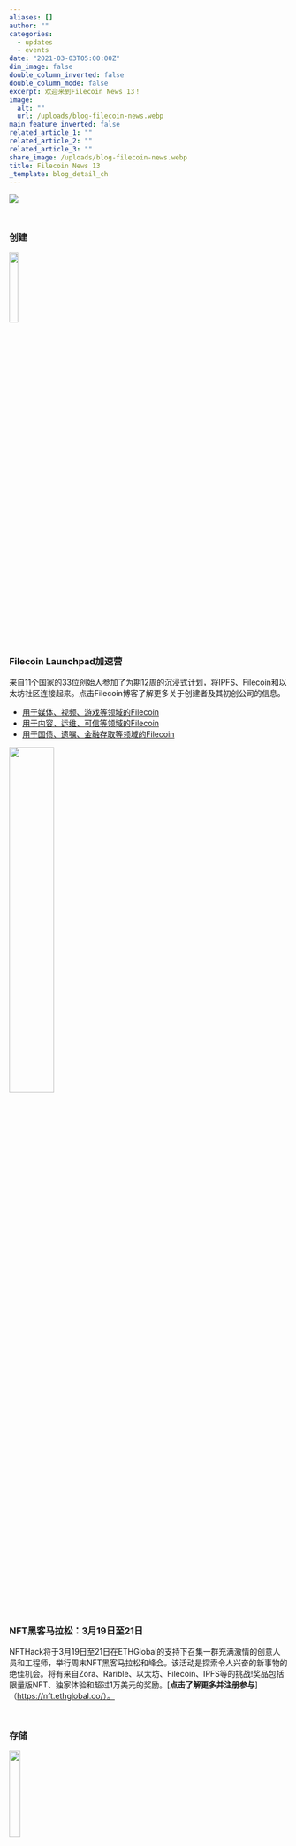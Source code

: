 ```yaml
---
aliases: []
author: ""
categories:
  - updates
  - events
date: "2021-03-03T05:00:00Z"
dim_image: false
double_column_inverted: false
double_column_mode: false
excerpt: 欢迎来到Filecoin News 13！
image:
  alt: ""
  url: /uploads/blog-filecoin-news.webp
main_feature_inverted: false
related_article_1: ""
related_article_2: ""
related_article_3: ""
share_image: /uploads/blog-filecoin-news.webp
title: Filecoin News 13
_template: blog_detail_ch
---
```


![](/uploads/00836d4e-221d-44b2-a867-6d47ff775cfc.webp)

<h3 style="margin-top:3em">创建</h3>

<img src="/uploads/aa9da583-59a2-44cc-a131-7913efbd460b.webp" style="width:18%;margin-left:0%">

### **Filecoin Launchpad加速营**

来自11个国家的33位创始人参加了为期12周的沉浸式计划，将IPFS、Filecoin和以太坊社区连接起来。点击Filecoin博客了解更多关于创建者及其初创公司的信息。

- [用于媒体、视频、游戏等领域的Filecoin](https://filecoin.io/blog/posts/filecoin-for-media-video-gaming-and-more/)
- [用于内容、运维、可信等领域的Filecoin](https://filecoin.io/blog/posts/filecoin-for-content-devops-trust-and-more/)
- [用于国债、遗嘱、金融存取等领域的Filecoin](https://filecoin.io/blog/posts/filecoin-for-treasuries-wills-financial-access-and-more/)

<img src="/uploads/c2f9cdfc-a335-4ab1-b0fe-adbe819004ed.webp" style="width:40%;margin-left:0%">

### NFT黑客马拉松：3月19日至21日

NFTHack将于3月19日至21日在ETHGlobal的支持下召集一群充满激情的创意人员和工程师，举行周末NFT黑客马拉松和峰会。该活动是探索令人兴奋的新事物的绝佳机会。将有来自Zora、Rarible、以太坊、Filecoin、IPFS等的挑战!奖品包括限量版NFT、独家体验和超过1万美元的奖励。[**点击了解更多并注册参与**]（https://nft.ethglobal.co/）。

<h3 style="margin-top:3em">存储</h3>

<img src="/uploads/248952c2-a22e-4425-805c-6d556b5f5df7.webp" style="width:20%;margin-left:0%">

### Space的beta测试版来了

Space 是一个基于开放和分布式网络上开源的、可以由用户控制、加密的文件存储和共享平台。Fleek团队宣布推出Space的Beta版，其特点是在IPFS与Filecoin上提供个人和分布式文件存储和共享的应用。这个版本是开发者如何利用 **Web 3.0协议** 创建平台的一个例子，在这个平台上，用户而不是应用本身，可以对他们的账户和存储享有专属控制权。

<h3 style="margin-top:3em">挖矿</h3>

<img src="/uploads/49082bd0-a1b4-49a5-91e5-db9ce189f068.webp" style="width:20%;margin-left:0%">

### ChainSafe团队关于Forest的最新情况

我们很高兴地宣布，Filecoin的Rust实现Forest现在可以与Filecoin主网进行互操作了！为了达到这个里程碑，我们首先专注于更新到Actors v2，并通过了所有的[**互操作性测试向量**](https://github.com/filecoin-project/test-vectors)。在准备好这些以后，为了发现任何可能存在的共识差异，我们开始尝试与主网进行同步，并修复了可能出现的问题。在这一点上，我们已经有一个节点与Filecoin网络保持同步数周了，并且没有出现任何问题。

我们现在专注于实施网络版本10（包括Actor v3），这样即使完成之后的网络升级，我们也能保持互操作性。也就是说，Forest还未在生产环境中；我们目前正专注于在做安全审计之前改进我们的代码库。请[**查看我们的Github**](https://github.com/ChainSafe/forest)或[**在Discord上联系我们**](https://discord.gg/Q6A3YA2)了解更多信息。

<h3 style="margin-top:3em">⚙️ 开发升级</h3>

Lotus v1.5.0是引入了Filecoin网络的第五次升级的一个强制性版本。网络升级发生在区块高度550321，在此之前，所有节点必须更新到这个版本（或更高版本）。在此高度，[**v3 specs-actors**](https://github.com/filecoin-project/specs-actors/releases/tag/v3.0.0)将生效，进而实现以下两个FIP：

- [**FIP-0007 h/amt-v3**](https://github.com/filecoin-project/FIPs/blob/master/FIPS/fip-0007.md)，提高了Filecoin HAMT和AMT的性能。
- [**FIP-0010链下Window PoSt验证**](https://github.com/filecoin-project/FIPs/blob/master/FIPS/fip-0010.md)，通过优化地接受Window PoSt证明而不进行验证，并允许链下验证者稍后对其提出异议，大大降低了SubmitWindowedPoSt消息的Gas消耗。

请注意，V3角色的整合已经在[**1.4.2**](https://github.com/filecoin-project/lotus/releases/tag/v1.4.2)中完成。这次升级只是设置了升级的epoch。要了解更多关于disputer和变化的信息，请参见[**the GitHub release**](https://github.com/filecoin-project/lotus/releases/tag/v1.5.0)。

<img src="/uploads/4e34038d-eafa-416e-bd7a-a46b629ede54.webp" style="width:40%;margin-left:0%;margin-top:2em">

### Filscan.io & Filwallet.co 已更新

[**Filscan.io**](http://filscan.io/)现在提高了速度、改进了用户界面并进行了可视化分析，包括：24小时的Base Fee变化，FIL分布，扇区比率，幸运值，以及交易列表的细节。[**点击此处查看Filscan**](https://filscan.io/#/home)。

Filwallet.co现在的特点是所有者、矿工和控制者之间的交易更加顺畅，同时使语言之间实现无缝转换。您还可以发现新用户的教程和更多关于矿工节点监控的功能。[**点击此处探索网站的所有最近更新**](https://filwallet.co/)。

<h3 style="margin-top:3em">社区</h3>

Filecoin社区见面会计划

Filecoin社区见面会是一个认识Filecoin生态中许多工具和项目背后的人的机会。如果您错过了二月份的见面会，请[**观看记录回顾**](https://www.youtube.com/watch?v=fpGvQtUoHaw)，并确保在3月9日下午1点（太平洋时间）加入我们的下一次线上见面会--[**点击此处注册**](https://www.meetup.com/Filecoin-San-Francisco/events/276425691/)。此外，如果您有兴趣在3月的见面会上就您的项目做一个简短的演示，请[**在此处注册**](https://docs.google.com/forms/d/e/1FAIpQLSc5Ol4Q_FpdnM61gQRQ10DLLrRAy8-j6YrfWUBEbcVVkNQ4mQ/viewform)。

<img src="/uploads/33a29e46-4fc2-44a3-916f-b51988547a3b.webp" style="width:18%;margin-left:0%">

### DI2F研讨会在IFIP Networking 2021举行：利用IPFS和Filecoin实现互联网的去中心化

第一届DI2F研讨会将在首要的网络会议上举行，来自学术界、工业界、Filecoin和IPFS生态以及更广泛的分布式网络社区的与会者将齐聚一堂。研讨会欢迎正在进行中的论文以及立场声明和项目演示的参与。其中巅峰竞赛部分将为与会者提供在IPFS和Filecoin基础上进行开发的机会，并可以赢得奖金。论文、演示和竞赛项目的征集截止到**3月19日**。要了解更多信息并提交注册材料，请查看[**IFIP Networking 2021网站上的投稿征集**](https://networking.ifip.org/2021/workshops/di2f-decentralising-the-internet-with-ipfs-and-filecoin.html)。

<h3 style="margin-top:1em">&nbsp</h3>

{{< youtube id="JQ5YwYgFCv0" title="Data DAOs - Olaf Carlson Wee" >}}

<h3 style="margin-top:3em">DeFi与Filecoin的未来</h3>

Filecoin正在努力通过扩大应用程序可以处理的数据量，让DeFi投资变得更容易。健全的投资是基于数据的，但直到现在[**还无法在以太坊**](https://www.youtube.com/watch?v=JQ5YwYgFCv0)这样的分布式网络上存储大型数据集。DeFi投资者对市场的清晰洞察能力一直受到限制。但Filecoin允许在区块链原生的去中心化平台上分析大量数据。这为DeFi投资者提供了获取他们在这个新兴领域明智投资所需的洞察力的能力。[**点击此处观看视频**](https://www.youtube.com/watch?v=JQ5YwYgFCv0)。

<h3 style="margin-top:3em">✊ 参与进来!</h3>

您可以前往 [**GitHub上的Filecoin项目**](https://github.com/filecoin-project)，并一定要查看 [**社区资源**](https://github.com/filecoin-project/community)。在 [**Filecoin Slack**](http://filecoin.io/slack)中提问，在 [**社区论坛**](https://discuss.filecoin.io/)中讨论问题或新想法，或 [**在 Twitter 上关注 @Filecoin**](https://twitter.com/Filecoin)，将您的想法发送给我们。

如果您刚刚开始关注我们，[**The Filecoin blog**](https://filecoin.io/blog/)和我们的[**YouTube频道**](https://www.youtube.com/channel/UCPyYmtJYQwxM-EUyRUTp5DA)也是很好的信息来源。如果其他方法都失败了，请发送回复到这封邮件，我们将帮助你找到答案。
